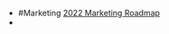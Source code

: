 - #Marketing [2022 Marketing Roadmap](https://docs.google.com/spreadsheets/d/1d6Cn8yTeTRiPb5lOHTmlFAKyK9L0iiETBhPe5o4F0Bs/edit#gid=1383755865)
-